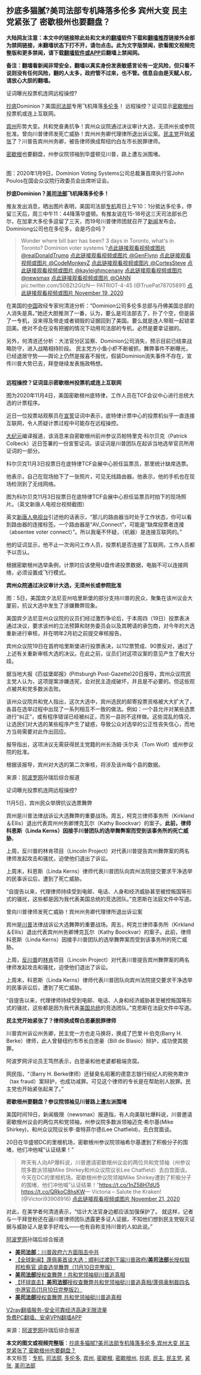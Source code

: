  <h2>抄底多猫腻?美司法部专机降落多伦多 宾州大变 民主党紧张了 密歇根州也要翻盘？</h2> <p class="notice"><b>大陆网友注意：本文中的链接除此处和文末的<a href="https://github.com/bannedbook/fanqiang" >翻墙</a>软件下载和<a href="https://github.com/killgcd/justmysocks/blob/master/README.md">翻墙推荐</a>链接外全部为禁网链接，未翻墙状态下打不开，请勿点击。此为文字版禁闻，欲看图文视频完整版和更多禁闻，请下载<a href="https://github.com/bannedbook/fanqiang">翻墙软件或APP</a>后翻墙上禁闻网。</p><p>备注：翻墙看新闻非常安全，翻墙以真实身份发表敏感言论有一定风险，但只看不说则没有任何风险，翻的人太多，政府管不过来，也不管。信息自由是天赋人权，请放心大胆的翻墙。</b></p>  <div class="entry"> <p id="summary">证词曝光投票机连网远程操控?</p> <p></p> <p><a href="https://www.bannedbook.org/bnews/tag/%e6%8a%84%e5%ba%95/" class="st_tag internal_tag" rel="tag" title="标签 抄底 下的日志">抄底</a>Dominion？美国<a href="https://www.bannedbook.org/bnews/tag/%e5%8f%b8%e6%b3%95%e9%83%a8/" class="st_tag internal_tag" rel="tag" title="标签 司法部 下的日志">司法部</a>专用飞机降落<a href="https://www.bannedbook.org/bnews/tag/%e5%a4%9a%e4%bc%a6%e5%a4%9a/" class="st_tag internal_tag" rel="tag" title="标签 多伦多 下的日志">多伦多</a>！ 远程操控？证词显示<a href="https://www.bannedbook.org/bnews/tag/%E5%AF%86%E6%AD%87%E6%A0%B9%E5%B7%9E/" class="st_tag internal_tag" rel="tag" title="标签 密歇根州 下的日志">密歇根州</a>投票机或连上互联网。</p> <p><a href="https://www.bannedbook.org/bnews/tag/%E5%AE%BE%E5%B7%9E/" class="st_tag internal_tag" rel="tag" title="标签 宾州 下的日志">宾州</a>形势大变。共和党奋勇抗争！宾州众议院通过决议审计大选，无须州长或参院批准。曾向川普律师发死亡威胁！宾州州务卿代理律所退出诉讼案。<a href="https://www.bannedbook.org/bnews/tag/%e6%b0%91%e4%b8%bb%e5%85%9a/" class="st_tag internal_tag" rel="tag" title="标签 民主党 下的日志">民主党</a>开始<a href="https://www.bannedbook.org/bnews/tag/%E7%B4%A7%E5%BC%A0/" class="st_tag internal_tag" rel="tag" title="标签 紧张 下的日志">紧张</a>了？川普告宾州州务卿，被告律师换成帮纽约白左市长脱罪律师。</p> <p><a href="https://www.bannedbook.org/bnews/tag/%E5%AF%86%E6%AD%87%E6%A0%B9/" class="st_tag internal_tag" rel="tag" title="标签 密歇根 下的日志">密歇根</a>也要翻盘，州参议院领袖到华盛顿见川普，路上遭左派围堵。&nbsp;<br />&nbsp;</p> <p></p> <p>图：2020年1月9日，Dominion Voting Systems公司总裁兼首席执行官John Poulos在国会众议院行政委员会出席听证会。</p> <p><strong>抄底Dominion？<a href="https://www.bannedbook.org/bnews/tag/%E7%BE%8E%E5%8F%B8%E6%B3%95%E9%83%A8/" class="st_tag internal_tag" rel="tag" title="标签 美司法部 下的日志">美司法部</a>飞机降落多伦多！</strong></p> <p>推友发出消息，晒出图片表明，美国司法部<a href="https://www.bannedbook.org/bnews/tag/%E4%B8%93%E6%9C%BA/" class="st_tag internal_tag" rel="tag" title="标签 专机 下的日志">专机</a>周日上午10：1分抵达多伦多，停留三天后，周三中午11：44降落华盛顿。有推友说在15-18号这三天司法部长巴尔，在加拿大多伦多逗留了三天，而19号川普律师团就召开了<span class='wp_keywordlink_affiliate'><a href="https://www.bannedbook.org/" title="新闻">新闻</a></span>发布会。Dominiong公司也在多伦多，会是巧合吗？</p> <blockquote><p>Wonder where bill barr has been? 3 days in Toronto, what&#39;s in Toronto? Dominion voter systems ?<a href="https://twitter.com/realDonaldTrump?ref_src=twsrc%5Etfw">点此链接观看视频或图片 @realDonaldTrump</a> <a href="https://twitter.com/GenFlynn?ref_src=twsrc%5Etfw">点此链接观看视频或图片 @GenFlynn</a> <a href="https://twitter.com/CodeMonkeyZ?ref_src=twsrc%5Etfw">点此链接观看视频或图片 @CodeMonkeyZ</a> <a href="https://twitter.com/CortesSteve?ref_src=twsrc%5Etfw">点此链接观看视频或图片 @CortesSteve</a> <a href="https://twitter.com/kayleighmcenany?ref_src=twsrc%5Etfw">点此链接观看视频或图片 @kayleighmcenany</a> <a href="https://twitter.com/newsmax?ref_src=twsrc%5Etfw">点此链接观看视频或图片 @newsmax</a> <a href="https://twitter.com/OANN?ref_src=twsrc%5Etfw">点此链接观看视频或图片 @OANN</a> pic.twitter.com/50BZt2GIzN&mdash;     PATRIOT-4-45     (@TruePat78705891) <a href="https://twitter.com/TruePat78705891/status/1329423475472277507?ref_src=twsrc%5Etfw">点此链接观看视频或图片 November 19, 2020</a></p></blockquote> <p>在美国的<span class='wp_keywordlink_affiliate'><a href="https://www.bannedbook.org/" title="中国" target="_blank">中国</a></span>政经专家何清涟分析：&ldquo;Dominion公司多伦多总部与丹佛美国总部的人消失是真。&rdquo;她还大胆推测了一番，认为，要么是司法部去了，扑了个空，但是装了一专机，没来得及带走或者销毁的证据回到了美国。要么就是连人带赃一起锁拿回美。绝对不会在没有把握的情况下动用司法部的专机，必然是要拿证据的。</p> <p>另外，何清涟还分析：大法官分区监察、Dominion公司消失，预示目前已结束战略防守，进入战略相持阶段。 民主党方小鱼小虾不断被抓，舞弊事件不断曝光，已经退居守势&mdash;&mdash;舆论上仍然是报喜不报忧，假装Dominion消失事件不存在，宣传川普大势已去，拜登继续发表施政畅想。<br />&nbsp;</p> <p><strong>远程操控？证词显示密歇根州投票机或连上互联网</strong></p> <p></p>  <p>图为2020年11月4日，美国密歇根州底特律，工作人员在TCF会议中心进行总统大选的计票程序。</p> <p>近日一位投票站观察员在<span class='wp_keywordlink'><a href="https://www.bannedbook.org/forum5/topic17.html" title="宣誓与预言" target="_blank">宣誓</a></span>证词中表示，底特律计票中心的投票机似乎一直连接互联网，令人质疑计票过程中可能存在远程操控。</p> <p><span class='wp_keywordlink_affiliate'><a href="http://www.epochtimes.com/" title="大纪元" target="_blank">大纪元</a></span>编译报道，该消息来自密歇根州前州参议员帕特里克‧科尔贝克（Patrick Colbeck）近日签署的一份宣誓证词。该证词是川普团队在起诉当地选举官员所用证词的一部分。</p> <p>科尔贝克11月3日投票日在底特律TCF会展中心担任监票员，那里统计缺席选票。</p> <p>他表示，自己在现场拍下了一张照片，可见无线路由器。他表示，他的手机也在现场检测到了无线网络。</p> <p> 图为科尔贝克11月3日投票日在底特律TCF会展中心担任监票员时拍下的现场照片。（英文新唐人电视台视频截图）</p> <p>英文<span class='wp_keywordlink_affiliate'><a href="https://www.ntdtv.com/" title="新唐人电视台" target="_blank">新唐人电视台</a></span>引述他的话表示，&ldquo;那儿的路由器当时处于工作状态，你可以看到路由器的连接标签。一个路由器是&ldquo;AV_Connect&rdquo;，可能是&ldquo;缺席投票者连接（absentee voter connect）&rdquo;。所以我毫不怀疑，（机器）是连接互联网的。&rdquo;</p> <p>他的证词显示，他不止一次询问工作人员，投票机是否连接了互联网，工作人员都予以否认。</p> <p>根据密歇根州选举条例，计票时应该使用U盘传递投票数据，电脑不可以连接网络，必须设置成飞行模式。</p> <p><strong>宾州众院通过决议审计大选，无须州长或参院批准</strong></p> <p></p> <p>图：5日，美国宾夕法尼亚州哈里斯堡的部分支持川普的民众，聚集在该州议会大厦前，抗议大选中发生了涉嫌舞弊现象。</p> <p>美国宾夕法尼亚州众议院的议员们经过激烈争论后，于本周四（19日）投票表决通过决议，要求该州的立法预算和财务委员会以及其聘请的承包商，对今年的大选重新进行审核，并在明年2月初之前提交审核报告。</p> <p>宾州众议院19日在首府哈里斯堡进行投票表决，以112票赞成、90票反对，通过了上述有关重新审核大选的决议。在此之前，议员们对这项议案的意见产生了极大分歧。</p>  <p>据当地大报《匹兹堡邮报》(Pittsburgh Post-Gazette)20日报导，宾州众议院民主党人认为，这项提案涉嫌违宪，会对民主造成破坏，并且是不必要的。但这些观点被共和党多数派击败。</p> <p>该州众议院共和党人指出，这次大选中，宾州选民的邮寄投票资格被大大扩大了，各县在选举过程中出现了一系列相互不一致的做法。例如：一个县允许对某些选票进行&ldquo;纠正&rdquo;，或有程序错误已经被纠正，而另一县则不这样做。这些混乱的情况，让选民们对大选的某些程序产生了疑惑，导致公众对选举的公正性丧失信心，而地方当局需要对此作出回应。</p> <p>报导指出，这项决议无需获得民主党籍的州长汤姆&middot;沃尔夫（Tom Wolf）或州参议院的批准。</p> <p>根据该报导，宾州对大选的第二次审核，将涉及该州每个县的数据。</p> <p> 来源：<a href="https://www.aboluowang.com/2020/1122/1525760.html" target="_blank">阿波罗网</a>孙瑞后综合报道 </p> <p id="summary">证词曝光投票机连网远程操控?</p> <p id="conimg"></p> <p>11月5日，宾州民众举牌抗议选票舞弊</p> <p>宾州是川普法律战诉讼大选舞弊的重要战场。周五，柯克兰律师事务所（Kirkland＆Ellis）退出代表宾州州务卿博克瓦尔（Kathy Boockvar）的案子。<strong>此前，律师科恩斯（Linda Kerns）因接手川普团队的选举舞弊案而受到该事务所的死亡威胁</strong>。</p> <p>上周，反川普的林肯项目（Lincoln Project）对代表川普提告宾州舞弊案的两名律师发起攻击和骚扰，迫使他们退出了诉讼。</p> <p>上周末，科恩斯（Linda Kerns）律师代表川普团队向宾州法院提交要求干净选举的民事诉讼后，遭到了死亡威胁。</p> <p>&ldquo;自提告以来，代理律师持续受到电邮、电话、人身和经济威胁甚至被控叛国等形式的骚扰，这些都是因为我代表美国总统的竞选团队。&rdquo;克恩斯在法庭文件中写道。</p> <p>曾向川普律师发死亡威胁！宾州州务卿代理律所退出诉讼案</p> <p></p>  <p>宾州是<a href="https://www.aboluowang.com/tag/%E5%B7%9D%E6%99%AE-1.html">川普</a>法律战诉讼大选舞弊的重要战场。周五，柯克兰律师事务所（Kirkland＆Ellis）退出代表宾州州务卿博克瓦尔（Kathy Boockvar）的案子。此前，律师科恩斯（Linda Kerns）因接手川普团队的选举舞弊案而受到该事务所的死亡威胁。</p> <p>上周，<a href="https://www.aboluowang.com/tag/%E5%8F%8D%E5%B7%9D%E6%99%AE-1.html">反川普</a>的<a href="https://www.aboluowang.com/tag/%E6%9E%97%E8%82%AF-1.html">林肯</a>项目（Lincoln Project）对代表川普提告宾州舞弊案的两名律师发起攻击和骚扰，迫使他们退出了诉讼。</p> <p>上周末，科恩斯（Linda Kerns）律师代表川普团队向宾州法院提交要求干净选举的民事诉讼后，遭到了死亡威胁。</p> <p>&ldquo;自提告以来，代理律师持续受到电邮、电话、人身和经济威胁甚至被控叛国等形式的骚扰，这些都是因为我代表<a href="https://www.aboluowang.com/tag/%E7%BE%8E%E5%9B%BD%E6%80%BB%E7%BB%9F-1.html">美国总统</a>的竞选团队。&rdquo;克恩斯在法庭文件中写道。</p> <p><strong>民主党开始紧张了？律师换成帮白思豪脱罪律师</strong></p> <p>川普宾州诉讼州务卿，民主党一方也走马换将，换成了巴里&middot;H&middot;伯克(Barry H. Berke）律师，此人曾替纽约市市长白思豪（Bill de Blasio）辩护，成功使其脱罪。</p> <p>阿波罗网评论员王笃然表示，白思豪和他老婆都极端贪腐。</p> <p>网民指，&ldquo;（Barry H. Berke律师）还替臭名昭著的德意志银行经纪人的税务欺诈（tax fraud）案辩护，也成功减罪。可见这个律师的专长是在帮助别人脱罪。民主党也开始紧张起来了。&rdquo;</p> <p><strong>密歇根州要翻盘？参议院领袖见川普路上遭左派围堵</strong></p> <p>美国时间19日，新闻极限（newsmax）报道指，有人向美联社爆料说，川普邀请密歇根州议会的两位共和党领袖，州参议院多数派领袖迈克&middot;希尔基(Mike Shirkey)，和州众议院议长李&middot;查特菲尔德(Lee Chatfield)，去白宫面谈。</p> <p>20日在华盛顿DC的里根机场，密歇根州参议院领袖希尔基遭到了积极分子的围堵，他们冲他喊&rdquo;认证结果！&rdquo;</p> <blockquote><p>昨天有人向AP爆料说，川普邀请密歇根州议会的两位共和党领袖（州参议院多数派领袖Mike Shirkey和州众议院议长Lee Chatfield）去白宫面谈。今天在DC的里根机场，密歇根州参议院领袖Mike Shirkey遭到了积极分子的围堵，他们冲他喊&rdquo;认证结果！&rdquo;<a href="https://t.co/1nZ58H7dU5">https://t.co/1nZ58H7dU5</a> <a href="https://t.co/QRkoC8hsKW">https://t.co/QRkoC8hsKW</a>&mdash; Victoria &#8211; Salute the Kraken! (@Victori93908916) <a href="https://twitter.com/Victori93908916/status/1329943806863695872?ref_src=twsrc%5Etfw">点此链接观看视频或图片 November 21, 2020</a></p></blockquote> <p>对此，在美学者何清涟表示，&ldquo;估计大法官身边都应该加强保护了。 就这样，记者与一干拜登粉还在逼川普律师团队透露更多证人证据，不知他们想到民主党毁灭证据与威胁证人是拿手好戏么&mdash;&mdash;也有自称支持川普的人如此说。&rdquo;</p> <p><span class='wp_keywordlink_affiliate'><a href="https://www.aboluowang.com/" title="阿波罗网" target="_blank">阿波罗网</a></span>孙瑞后综合报道</p>  <ul class='op-related-articles' title='相关阅读'> <li><a href='https://www.bannedbook.org/bnews/bannedvideo/20201119/1433518.html' target='_blank'><b>美司法部</b>：川普政府六方面阻击中共</a></li> <li><a href='https://www.bannedbook.org/bnews/bannedvideo/20201111/1429284.html' target='_blank'>【全球新闻】蓬佩奥首谈大选：顺利过渡到下届川普政府/<b>美司法部</b>长授权联邦检察官 调查选举舞弊（11月10日完整版）</a></li> <li><a href='https://www.bannedbook.org/bnews/taiwannews/20201111/1429193.html' target='_blank'><b>美司法部</b>授权查舞弊！共和党领袖挺川普追真相</a></li> <li><a href='https://www.bannedbook.org/bnews/bannedvideo/20201111/1429124.html' target='_blank'>【环球直击】<b>美司法部</b>授权查舞弊共和党领袖挺川普追真相/蓬佩奥制裁四名中港官员(11月10日完整版2）</a></li> <li><a href='https://www.bannedbook.org/bnews/bannedvideo/20201111/1429040.html' target='_blank'><b>美司法部</b>授权查舞弊 共和党领袖挺川普追真相</a></li> </ul> <p class="texttj"> <a href="https://www.bannedbook.org/forum23/topic22702.html" target="_blank">V2ray翻墙服务-安全可靠经济高速无限流量</a><br/> <a href="https://github.com/bannedbook/fanqiang/wiki/%E7%A6%81%E9%97%BB%E7%BD%91%E5%AE%89%E5%8D%93%E7%BF%BB%E5%A2%99%E6%96%B0%E9%97%BBAPP" target="_blank">免费PC翻墙、安卓VPN翻墙APP</a></p><p> 来源：<a href="https://www.aboluowang.com/2020/1122/1525760.html" target="_blank">阿波罗网</a>孙瑞后综合报道 </p><a name='sharetosocial'></a>       <div><b>本文的图文或视频完整版</b>：<a href='https://www.bannedbook.org/bnews/topimagenews/20201122/1434900.html'>抄底多猫腻?美司法部专机降落多伦多 宾州大变 民主党紧张了 密歇根州也要翻盘？</a></div>  </div><!--END ENTRY--> <div class="postfooter"> <div>本文标签：<a href="https://www.bannedbook.org/bnews/tag/%E4%B8%93%E6%9C%BA/" rel="tag">专机</a>, <a href="https://www.bannedbook.org/bnews/tag/%e5%8f%b8%e6%b3%95%e9%83%a8/" rel="tag">司法部</a>, <a href="https://www.bannedbook.org/bnews/tag/%e5%a4%9a%e4%bc%a6%e5%a4%9a/" rel="tag">多伦多</a>, <a href="https://www.bannedbook.org/bnews/tag/%E5%AE%BE%E5%B7%9E/" rel="tag">宾州</a>, <a href="https://www.bannedbook.org/bnews/tag/%E5%AF%86%E6%AD%87%E6%A0%B9/" rel="tag">密歇根</a>, <a href="https://www.bannedbook.org/bnews/tag/%E5%AF%86%E6%AD%87%E6%A0%B9%E5%B7%9E/" rel="tag">密歇根州</a>, <a href="https://www.bannedbook.org/bnews/tag/%e6%8a%84%e5%ba%95/" rel="tag">抄底</a>, <a href="https://www.bannedbook.org/bnews/tag/%e6%b0%91%e4%b8%bb/" rel="tag">民主</a>, <a href="https://www.bannedbook.org/bnews/tag/%e6%b0%91%e4%b8%bb%e5%85%9a/" rel="tag">民主党</a>, <a href="https://www.bannedbook.org/bnews/tag/%E7%B4%A7%E5%BC%A0/" rel="tag">紧张</a>, <a href="https://www.bannedbook.org/bnews/tag/%E7%BE%8E%E5%8F%B8%E6%B3%95%E9%83%A8/" rel="tag">美司法部</a></div>  </div><!--END POSTFOOTER--> 